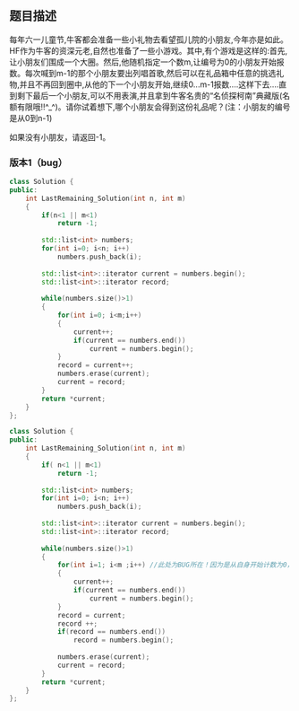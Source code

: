 ## 题目描述
每年六一儿童节,牛客都会准备一些小礼物去看望孤儿院的小朋友,今年亦是如此。HF作为牛客的资深元老,自然也准备了一些小游戏。其中,有个游戏是这样的:首先,让小朋友们围成一个大圈。然后,他随机指定一个数m,让编号为0的小朋友开始报数。每次喊到m-1的那个小朋友要出列唱首歌,然后可以在礼品箱中任意的挑选礼物,并且不再回到圈中,从他的下一个小朋友开始,继续0...m-1报数....这样下去....直到剩下最后一个小朋友,可以不用表演,并且拿到牛客名贵的“名侦探柯南”典藏版(名额有限哦!!^_^)。请你试着想下,哪个小朋友会得到这份礼品呢？(注：小朋友的编号是从0到n-1)

如果没有小朋友，请返回-1。

### 版本1（bug）
```c++
class Solution {
public:
    int LastRemaining_Solution(int n, int m)
    {
        if(n<1 || m<1)
            return -1;
        
        std::list<int> numbers;
        for(int i=0; i<n; i++)
            numbers.push_back(i);
        
        std::list<int>::iterator current = numbers.begin();
        std::list<int>::iterator record;
        
        while(numbers.size()>1)
        {
            for(int i=0; i<m;i++)
            {
                current++;
                if(current == numbers.end())
                    current = numbers.begin();
            }
            record = current++;
            numbers.erase(current);
            current = record;
        }
        return *current;
    }
};
```

```c++
class Solution {
public:
    int LastRemaining_Solution(int n, int m)
    {
        if( n<1 || m<1)
            return -1;
        
        std::list<int> numbers;
        for(int i=0; i<n; i++)
            numbers.push_back(i);
        
        std::list<int>::iterator current = numbers.begin();
        std::list<int>::iterator record;
        
        while(numbers.size()>1)
        {
            for(int i=1; i<m ;i++) //此处为BUG所在！因为是从自身开始计数为0，所以i要从1开始计算
            {
                current++;
                if(current == numbers.end())
                    current = numbers.begin();
            }
            record = current;
            record ++;
            if(record == numbers.end())
                record = numbers.begin();
            
            numbers.erase(current);
            current = record;
        }
        return *current;
    }
};
```

